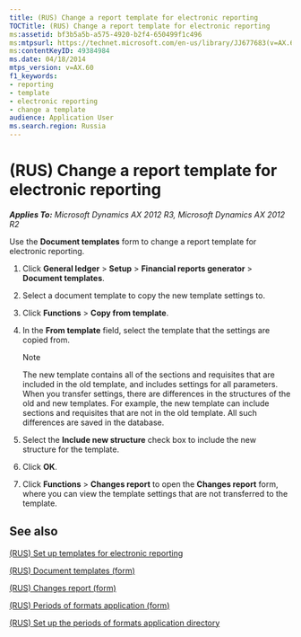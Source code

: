 ```yaml
---
title: (RUS) Change a report template for electronic reporting
TOCTitle: (RUS) Change a report template for electronic reporting
ms:assetid: bf3b5a5b-a575-4920-b2f4-650499f1c496
ms:mtpsurl: https://technet.microsoft.com/en-us/library/JJ677683(v=AX.60)
ms:contentKeyID: 49384984
ms.date: 04/18/2014
mtps_version: v=AX.60
f1_keywords:
- reporting
- template
- electronic reporting
- change a template
audience: Application User
ms.search.region: Russia
---
```


# (RUS) Change a report template for electronic reporting 


_**Applies To:** Microsoft Dynamics AX 2012 R3, Microsoft Dynamics AX 2012 R2_

Use the **Document templates** form to change a report template for electronic reporting.

1.  Click **General ledger** \> **Setup** \> **Financial reports generator** \> **Document templates**.

2.  Select a document template to copy the new template settings to.

3.  Click **Functions** \> **Copy from template**.

4.  In the **From template** field, select the template that the settings are copied from.
    

    > [!NOTE]
    > <P>The new template contains all of the sections and requisites that are included in the old template, and includes settings for all parameters. When you transfer settings, there are differences in the structures of the old and new templates. For example, the new template can include sections and requisites that are not in the old template. All such differences are saved in the database.</P>



5.  Select the **Include new structure** check box to include the new structure for the template.

6.  Click **OK**.

7.  Click **Functions** \> **Changes report** to open the **Changes report** form, where you can view the template settings that are not transferred to the template.

## See also

[(RUS) Set up templates for electronic reporting](rus-set-up-templates-for-electronic-reporting.md)

[(RUS) Document templates (form)](https://technet.microsoft.com/en-us/library/jj923585\(v=ax.60\))

[(RUS) Changes report (form)](https://technet.microsoft.com/en-us/library/jj923559\(v=ax.60\))

[(RUS) Periods of formats application (form)](https://technet.microsoft.com/en-us/library/jj710684\(v=ax.60\))

[(RUS) Set up the periods of formats application directory](rus-set-up-the-periods-of-formats-application-directory.md)

  


